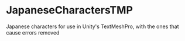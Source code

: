 # JapaneseCharactersTMP
Japanese characters for use in Unity's TextMeshPro, with the ones that cause errors removed

